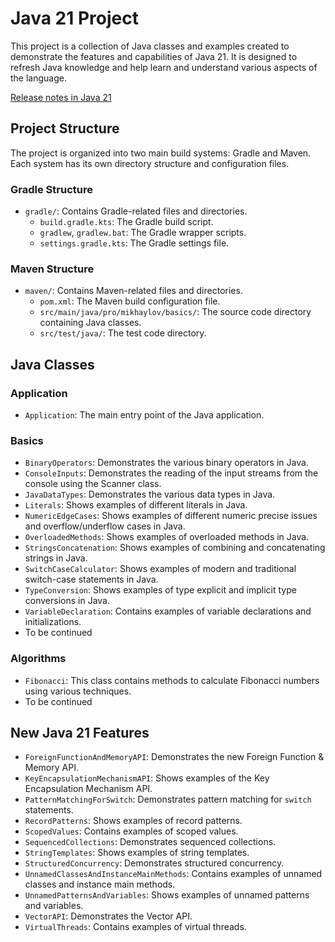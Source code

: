 # Java 21 Project

This project is a collection of Java classes and examples created to demonstrate the features and capabilities of Java 21. It is designed to refresh Java knowledge and help learn and understand various aspects of the language.

[Release notes in Java 21](https://www.oracle.com/java/technologies/javase/21-relnote-issues.html)

## Project Structure

The project is organized into two main build systems: Gradle and Maven. Each system has its own directory structure and configuration files.

### Gradle Structure

- `gradle/`: Contains Gradle-related files and directories.
  - `build.gradle.kts`: The Gradle build script.
  - `gradlew`, `gradlew.bat`: The Gradle wrapper scripts.
  - `settings.gradle.kts`: The Gradle settings file.

### Maven Structure

- `maven/`: Contains Maven-related files and directories.
  - `pom.xml`: The Maven build configuration file.
  - `src/main/java/pro/mikhaylov/basics/`: The source code directory containing Java classes.
  - `src/test/java/`: The test code directory.

## Java Classes

### Application

- `Application`: The main entry point of the Java application.

### Basics

- `BinaryOperators`: Demonstrates the various binary operators in Java.
- `ConsoleInputs`: Demonstrates the reading of the input streams from the console using the Scanner class.
- `JavaDataTypes`: Demonstrates the various data types in Java.
- `Literals`: Shows examples of different literals in Java.
- `NumericEdgeCases`: Shows examples of different numeric precise issues and overflow/underflow cases in Java.
- `OverloadedMethods`: Shows examples of overloaded methods in Java.
- `StringsConcatenation`: Shows examples of combining and concatenating strings in Java.
- `SwitchCaseCalculator`: Shows examples of modern and traditional switch-case statements in Java.
- `TypeConversion`: Shows examples of type explicit and implicit type conversions in Java.
- `VariableDeclaration`: Contains examples of variable declarations and initializations.
- To be continued

### Algorithms

- `Fibonacci`: This class contains methods to calculate Fibonacci numbers using various techniques.
-  To be continued

## New Java 21 Features

- `ForeignFunctionAndMemoryAPI`: Demonstrates the new Foreign Function & Memory API.
- `KeyEncapsulationMechanismAPI`: Shows examples of the Key Encapsulation Mechanism API.
- `PatternMatchingForSwitch`: Demonstrates pattern matching for `switch` statements.
- `RecordPatterns`: Shows examples of record patterns.
- `ScopedValues`: Contains examples of scoped values.
- `SequencedCollections`: Demonstrates sequenced collections.
- `StringTemplates`: Shows examples of string templates.
- `StructuredConcurrency`: Demonstrates structured concurrency.
- `UnnamedClassesAndInstanceMainMethods`: Contains examples of unnamed classes and instance main methods.
- `UnnamedPatternsAndVariables`: Shows examples of unnamed patterns and variables.
- `VectorAPI`: Demonstrates the Vector API.
- `VirtualThreads`: Contains examples of virtual threads.

